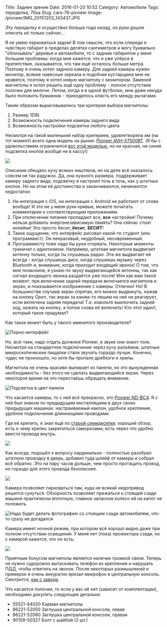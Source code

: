 Title: Заднее зрение
Date: 2016-01-20 10:52
Category: Автомобили
Tags: переделка, 70ка
Slug: cars-76-pioneer
Image: /pioneer/IMG_20151203_143437.JPG

_Эту переделку я осуществил больше года назад, но руки дошли описать её только сейчас..._

Я не умею парковаться задом! В том смысле, что если спереди я чувствую габарит в пределах десятка сантиметров и могу буквально "облизывать" деревья и автомобили, то с задним габаритом у меня большие проблемы: когда мне кажется, что я уже упёрся в препятствие, оказывается, что там ещё осталось больше метра. Поэтому я очень хотел заднюю камеру. Для задней камеры нужен монитор, всякие навесные зеркала и подобная кустарщина мне не нравятся, поэтому я хотел новую магнитолу с монитором. Заменой магнитолы я хотел решить ещё одну проблему - полное отсутствие полочек для мелочи. Летом, когда я в одной футболке, мне даже некуда было положить бумажник - приходилось класть его между рычагами.

Таким образом вырисовывались три критерия выбора магнитолы:

1. Размер 1DIN
2. Возможность подключения камеры заднего вида
3. Возможность настройки подсветки любого цвета

Несмотря на такой маленький набор критериев, удовлетворяла им (на тот момент) всего одна модель на рынке: [Pioneer AVH-X7500BT](http://www.pioneer-rus.ru/ru/products/archive/AVH-X7500BT/page.html). (Я бы с удовольствием ограничился [вот этой моделью](http://www.pioneer-rus.ru/ru/products/25/109/281/DVH-870AVBT/page.html), но ни красная, ни синяя подсветка кнопок вообще не в кассу!)

![]({attach}pioneer/IMG_20151203_143437.JPG)

Описание обещало кучу всяких ништяков, но на деле всё оказалось совсем не так радужно. Да, она нужного размера, поддерживает камеру заднего вида, подсветку я настроил точь в точь, как у штатных кнопок. Но на этом её достоинства и заканчиваются, начинаются недостатки:

1. Ни интеграция с iOS, ни интеграция с Android не работают от слова вообще! И это не у меня руки кривые, можете почитать комментарии к соответствующим приложениям.
2. При отключении питания пропадают все, __все__ настройки! Почему нельзя добавить энергонезависимую память? Она сейчас стоит копейки! Это просто бесит, __бесит__, __БЕСИТ__!
3. Такое ощущение, что интерфейс рисовал какой-то студент (или программист). Он некрасивый, неудобный, несовременный.
4. Программисту тоже надо бы руки оторвать. Некоторые моменты граничат с идиотизмом. Например, штатная магнитола выдвигает антенну только, когда ты слушаешь радио. Эта же выдвигает её всегда - когда слушаешь диск, когда слушаешь музыку через Bluetooth и, внимание, когда приходит входящий звонок! О том, что мне позвонили, я узнаю по звуку выдвигающейся антенны, так как сигнал входящего звонка раздаётся уже после! Или как вам такой момент: при включении задней передачи включается магнитола и экран, и показывается изображение с камеры. Отлично! Но! В большинстве случаев экран спрятан, его можно выдвинуть, нажав на кнопку _Open_, так экран за каким-то лешим на неё не реагирует, если включена задняя передача! Т.е. извольте выключить задний ход, нажать на кнопку, а потом снова её включить! Кто этот идиот, который такое придумал?

Как такое может быть у такого именитого производителя?

![Порно-интерфейс]({attach}pioneer/IMG_20151203_143712.JPG)

Но, всё-таки, надо отдать должное Pioneer, в звуке они знают толк. Несмотря на стандартное подключение через кучу разъёмов, штатные микроскопические пищалки стали звучать гораздо лучше. Конечно, чудес не произошло, но хотя бы пропали дребезги и хрипы.

Магнитола не очень красиво выпирает из панели, но это вынужденная необходимость - без этого не сделать выдвигающийся экран. Через некоторое время на это перестаёшь обращать внимание.

![Подсветка в цвет панели]({attach}pioneer/IMG_20151219_155559.JPG)

Что касается камеры, то с ней всё прекрасно, это [Pioneer ND-BC4](http://www.pioneer-rus.ru/ru/products/archive/ND-BC4/page.html). Я с ней был знаком по предыдущим инсталляциям в двух своих предыдущих машинах: настраиваемый наклон, удобное крепление, удобное подключение длиннющими проводами.

Где её крепить, я знал ещё по [старой семидесятке](https://www.drive2.ru/r/toyota/657428/): хороший обзор, есть к чему крепко закрепиться саморезами, есть через что удобно ввести провода внутрь.

![]({attach}pioneer/IMG_20160120_001243.JPG)

Как всегда, подошёл к вопросу кардинально - полностью разобрал штатную проводку в дверь, добавил туда шлейф от камеры и собрал всё обратно. Это на пару часов дольше, чем просто протащить провод, но гораздо для этого провода безопаснее.

![]({attach}pioneer/IMG_20160120_001301.JPG)

Камера позволяет парковаться там, куда не всякий недопривод решится сунуться. Обзорность позволяет прижаться к стоящей сзади машине практически вплотную, главное запасное колесо ей на капот не положить.

![Надо будет делать фотографию со стоящим сзади автомобилем, что-то сразу не догадался]({attach}pioneer/IMG_20151203_143834.JPG)

Камера имеет ночной режим, при котором всё хорошо видно даже при полном отсутствии освещения. У меня нет (пока) прожектора сзади, но с камерой кажется, что он есть:

![]({attach}pioneer/IMG_20160120_002427.JPG)

Приятным бонусом магнитолы является наличие громкой связи. Теперь не нужно судорожно вытаскивать телефон из крепления и нарушать ПДД, чтобы ответить на звонок. После некоторых размышлений и примерок я очень аккуратно врезал микрофон в центральную консоль. Смотрится, [как с заводa]({filename}buttons.md).

Что касается полочки, то если у вас её нет (зависит от комплектации), необходимо докупить следующие детальки:

- 55521-44020 Карман магнитолы
- 86221-52050 Заглушка центральной консоли, левая
- 86221-52060 Заглушка центральной консоли, правая
- 90159-50327 Болт с шайбой (2 шт.)

